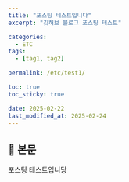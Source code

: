 ```yaml
---
title: "포스팅 테스트입니다"
excerpt: "깃허브 블로그 포스팅 테스트"

categories:
  - ETC
tags:
  - [tag1, tag2]

permalink: /etc/test1/

toc: true
toc_sticky: true

date: 2025-02-22
last_modified_at: 2025-02-24
---
```


## 🥔 본문

포스팅 테스트입니당
